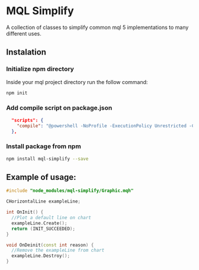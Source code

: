 # MQL Simplify
A collection of classes to simplify common mql 5 implementations to many different uses.

## Instalation

### Initialize npm directory

Inside your mql project directory run the follow command:
```bash
npm init
```

### Add compile script on **package.json**

```json
  "scripts": {
    "compile": "@powershell -NoProfile -ExecutionPolicy Unrestricted -Command ./node_modules/mql-simplify/compile.ps1"
  },
```

### Install package from npm

```bash
npm install mql-simplify --save
```



## Example of usage:
```c++
#include "node_modules/mql-simplify/Graphic.mqh"

CHorizontalLine exampleLine;

int OnInit() {
  //Plot a default line on chart
  exampleLine.Create(); 
  return (INIT_SUCCEEDED);
}

void OnDeinit(const int reason) {
  //Remove the exampleLine from chart 
  exampleLine.Destroy();
}
```
